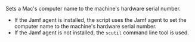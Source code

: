 Sets a Mac's computer name to the machine's hardware serial number. 

* If the Jamf agent is installed, the script uses the Jamf agent to set the computer name to the machine's hardware serial number.
* If the Jamf agent is not installed, the `scutil` command line tool is used.